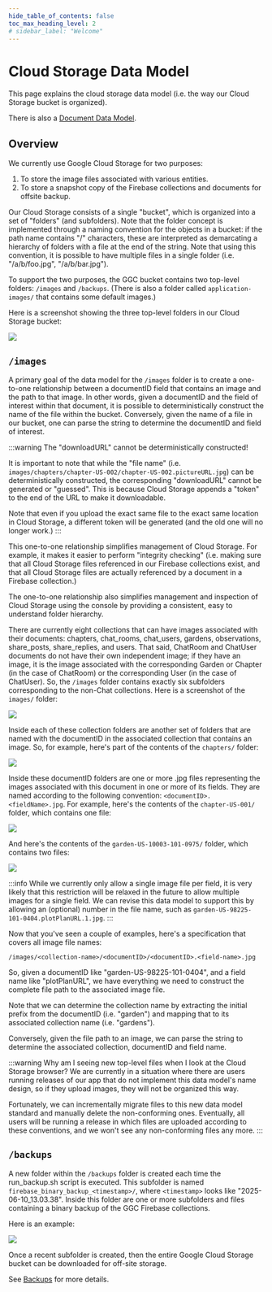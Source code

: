 ```yaml
---
hide_table_of_contents: false
toc_max_heading_level: 2
# sidebar_label: "Welcome"
---
```


# Cloud Storage Data Model

This page explains the cloud storage data model (i.e. the way our Cloud Storage bucket is organized).

There is also a [Document Data Model](./document-data-model.md).

## Overview

We currently use Google Cloud Storage for two purposes:

1. To store the image files associated with various entities.
2. To store a snapshot copy of the Firebase collections and documents for offsite backup.

Our Cloud Storage consists of a single "bucket", which is organized into a set of "folders" (and subfolders).  Note that the folder concept is implemented through a naming convention for the objects in a bucket: if the path name contains "/" characters, these are interpreted as demarcating a hierarchy of folders with a file at the end of the string. Note that using this convention, it is possible to have multiple files in a single folder (i.e. "/a/b/foo.jpg", "/a/b/bar.jpg"). 

To support the two purposes, the GGC bucket contains two top-level folders: `/images` and `/backups`. (There is also a folder called `application-images/` that contains some default images.)

Here is a screenshot showing the three top-level folders in our Cloud Storage bucket:

<img src="/img/develop/data-model/storage-toplevel-folders.png"/>






## `/images`

A primary goal of the data model for the `/images` folder is to create a one-to-one relationship between a documentID field that contains an image and the path to that image. In other words, given a documentID and the field of interest within that document, it is possible to deterministically construct the name of the file within the bucket.  Conversely, given the name of a file in our bucket, one can parse the string to determine the documentID and field of interest.  

:::warning The "downloadURL" cannot be deterministically constructed!

It is important to note that while the "file name" (i.e. `images/chapters/chapter-US-002/chapter-US-002.pictureURL.jpg`) can be deterministically constructed, the corresponding "downloadURL" cannot be generated or "guessed". This is because Cloud Storage appends a "token" to the end of the URL to make it downloadable.

Note that even if you upload the exact same file to the exact same location in Cloud Storage, a different token will be generated (and the old one will no longer work.)
:::

This one-to-one relationship simplifies management of Cloud Storage. For example, it makes it easier to perform "integrity checking" (i.e. making sure that all Cloud Storage files referenced in our Firebase collections exist, and that all Cloud Storage files are actually referenced by a document in a Firebase collection.)

The one-to-one relationship also simplifies management and inspection of Cloud Storage using the console by providing a consistent, easy to understand folder hierarchy.

There are currently eight collections that can have images associated with their documents: chapters, chat_rooms, chat_users, gardens, observations, share_posts, share_replies, and users. That said, ChatRoom and ChatUser documents do not have their own independent image; if they have an image, it is the image associated with the corresponding Garden or Chapter (in the case of ChatRoom) or the corresponding User (in the case of ChatUser). So, the `/images` folder contains exactly six subfolders corresponding to the non-Chat collections. Here is a screenshot of the `images/` folder:

<img src="/img/develop/data-model/storage-images-folders.png"/>


Inside each of these collection folders are another set of folders that are named with the documentID in the associated collection that contains an image. So, for example, here's part of the contents of the `chapters/` folder:

<img src="/img/develop/data-model/storage-chapter-folders.png"/>


Inside these documentID folders are one or more .jpg files representing the images associated with this document in one or more of its fields.  They are named according to the following convention: `<documentID>.<fieldName>.jpg`. For example, here's the contents of the `chapter-US-001/` folder, which contains one file:

<img src="/img/develop/data-model/storage-chapter-file.png"/>


And here's the contents of the `garden-US-10003-101-0975/` folder, which contains two files:

<img src="/img/develop/data-model/storage-garden-files.png"/>


:::info
While we currently only allow a single image file per field, it is very likely that this restriction will be relaxed in the future to allow multiple images for a single field. We can revise this data model to support this by allowing an (optional) number in the file name, such as `garden-US-98225-101-0404.plotPlanURL.1.jpg`.
:::

Now that you've seen a couple of examples, here's a specification that covers all image file names:

```
/images/<collection-name>/<documentID>/<documentID>.<field-name>.jpg
```

So, given a documentID like "garden-US-98225-101-0404", and a field name like "plotPlanURL", we have everything we need to construct the complete file path to the associated image file.

Note that we can determine the collection name by extracting the initial prefix from the documentID (i.e. "garden") and mapping that to its associated collection name (i.e. "gardens").  

Conversely, given the file path to an image, we can parse the string to determine the associated collection, documentID and field name.

:::warning Why am I seeing new top-level files when I look at the Cloud Storage browser?
We are currently in a situation where there are users running releases of our app that do not implement this data model's name design, so if they upload images, they will not be organized this way.

Fortunately, we can incrementally migrate files to this new data model standard and manually delete the non-conforming ones. Eventually, all users will be running a release in which files are uploaded according to these conventions, and we won't see any non-conforming files any more. 
:::

## `/backups`

A new folder within the `/backups` folder is created each time the run_backup.sh script is executed. This subfolder is named `firebase_binary_backup_<timestamp>/`, where `<timestamp>` looks like "2025-06-10_13.03.38".  Inside this folder are one or more subfolders and files containing a binary backup of the GGC Firebase collections.

Here is an example:

<img src="/img/develop/data-model/storage-backup-file.png"/>


Once a recent subfolder is created, then the entire Google Cloud Storage bucket can be downloaded for off-site storage. 

See [Backups](../backups.md) for more details. 







